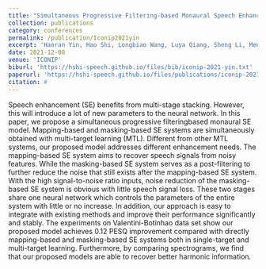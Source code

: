 ```yaml
---
title: "Simultaneous Progressive Filtering-based Monaural Speech Enhancement"
collection: publications
category: conferences
permalink: /publication/Iconip2021yin
excerpt: 'Haoran Yin, Hao Shi, Longbiao Wang, Luya Qiang, Sheng Li, Meng Ge, Gaoyan Zhang, and Jianwu Dang'
date: 2021-12-08
venue: 'ICONIP'
biburl: 'https://hshi-speech.github.io/files/bib/iconip-2021-yin.txt'
paperurl: 'https://hshi-speech.github.io/files/publications/iconip-2021-yin.pdf'
citation: #
---
```


Speech enhancement (SE) benefits from multi-stage stacking. However, this will introduce a lot of new parameters to the neural network. In this paper, we propose a simultaneous progressive filteringbased monaural SE model. Mapping-based and masking-based SE systems are simultaneously obtained with multi-target learning (MTL). Different from other MTL systems, our proposed model addresses different enhancement needs. The mapping-based SE system aims to recover speech signals from noisy features. While the masking-based SE system serves as a post-filtering to further reduce the noise that still exists after the mapping-based SE system. With the high signal-to-noise ratio inputs, noise reduction of the masking-based SE system is obvious with little speech signal loss. These two stages share one neural network which controls the parameters of the entire system with little or no increase. In addition, our approach is easy to integrate with existing methods and improve their performance significantly and stably. The experiments on Valentini-Botinhao data set show our proposed model achieves 0.12 PESQ improvement compared with directly mapping-based and masking-based SE systems both in single-target and multi-target learning. Furthermore, by comparing spectrograms, we find that our proposed models are able to recover better harmonic information.
